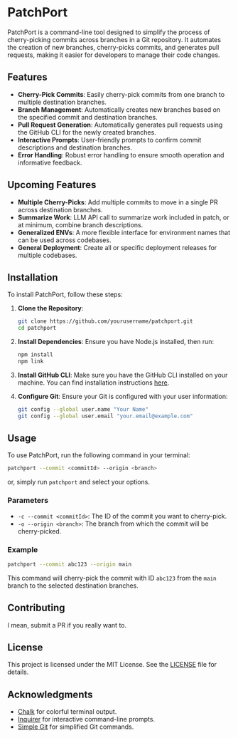 # PatchPort

PatchPort is a command-line tool designed to simplify the process of cherry-picking commits across branches in a Git repository. It automates the creation of new branches, cherry-picks commits, and generates pull requests, making it easier for developers to manage their code changes.

## Features

- **Cherry-Pick Commits**: Easily cherry-pick commits from one branch to multiple destination branches.
- **Branch Management**: Automatically creates new branches based on the specified commit and destination branches.
- **Pull Request Generation**: Automatically generates pull requests using the GitHub CLI for the newly created branches.
- **Interactive Prompts**: User-friendly prompts to confirm commit descriptions and destination branches.
- **Error Handling**: Robust error handling to ensure smooth operation and informative feedback.

## Upcoming Features

- **Multiple Cherry-Picks**: Add multiple commits to move in a single PR across destination branches.
- **Summarize Work**: LLM API call to summarize work included in patch, or at minimum, combine branch descriptions.
- **Generalized ENVs**: A more flexible interface for environment names that can be used across codebases.
- **General Deployment**: Create all or specific deployment releases for multiple codebases.

## Installation

To install PatchPort, follow these steps:

1. **Clone the Repository**:
   ```bash
   git clone https://github.com/yourusername/patchport.git
   cd patchport
   ```

2. **Install Dependencies**:
   Ensure you have Node.js installed, then run:
   ```bash
   npm install
   npm link
   ```

3. **Install GitHub CLI**:
   Make sure you have the GitHub CLI installed on your machine. You can find installation instructions [here](https://cli.github.com/).

4. **Configure Git**:
   Ensure your Git is configured with your user information:
   ```bash
   git config --global user.name "Your Name"
   git config --global user.email "your.email@example.com"
   ```

## Usage

To use PatchPort, run the following command in your terminal:

```bash
patchport --commit <commitId> --origin <branch>
```

or, simply run `patchport` and select your options.

### Parameters

- `-c --commit <commitId>`: The ID of the commit you want to cherry-pick.
- `-o --origin <branch>`: The branch from which the commit will be cherry-picked.

### Example

```bash
patchport --commit abc123 --origin main
```

This command will cherry-pick the commit with ID `abc123` from the `main` branch to the selected destination branches.

## Contributing

I mean, submit a PR if you really want to.

## License

This project is licensed under the MIT License. See the [LICENSE](LICENSE) file for details.

## Acknowledgments

- [Chalk](https://github.com/chalk/chalk) for colorful terminal output.
- [Inquirer](https://github.com/SBoudrias/Inquirer.js) for interactive command-line prompts.
- [Simple Git](https://github.com/steveukx/git-js) for simplified Git commands.
